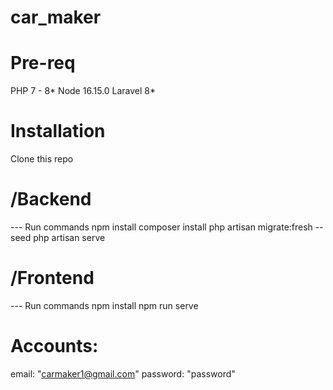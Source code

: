 # car_maker

# Pre-req
PHP 7 - 8*
Node 16.15.0
Laravel 8*

# Installation
Clone this repo

# /Backend
--- Run commands
npm install
composer install
php artisan migrate:fresh --seed
php artisan serve

# /Frontend
--- Run commands
npm install
npm run serve


# Accounts:
email: "carmaker1@gmail.com"
password: "password"


